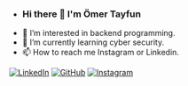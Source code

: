 - ### Hi there 👋 I'm Ömer Tayfun
- 👀 I’m interested in backend programming.
- 🌱 I’m currently learning cyber security.
- 📫 How to reach me Instagram or Linkedin.

[![LinkedIn](icons/linkedin.png)](https://www.linkedin.com/in/ömer-tayfun-deveçeker-6500928a/)
[![GitHub](icons/github.png)](https://github.com/OmerTayfun)
[![Instagram](icons/instagram.png)](https://www.instagram.com/omrtyfn/)




<!---
OmerTayfun/OmerTayfun is a ✨ special ✨ repository because its `README.md` (this file) appears on your GitHub profile.
You can click the Preview link to take a look at your changes.
--->
